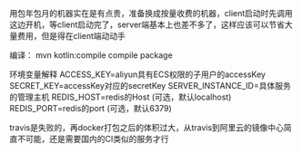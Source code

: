 
用包年包月的机器实在是有点贵，准备换成按量收费的机器，client启动时先调用这边开机，等client启动完了，server端基本上也差不多了，这样应该可以节省大量费用，但是得在client端动动手

编译：
mvn kotlin:compile compile package

环境变量解释
ACCESS_KEY=aliyun具有ECS权限的子用户的accessKey
SECRET_KEY=accessKey对应的secretKey
SERVER_INSTANCE_ID=具体服务的管理主机
REDIS_HOST=redis的Host (可选，默认localhost)
REDIS_PORT=redis的port (可选，默认6379)

travis是失败的，再docker打包之后的体积过大，从travis到阿里云的镜像中心简直不可能，还是需要国内的CI类似的服务才行
